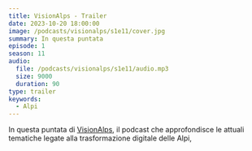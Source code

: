 ```yaml
---
title: VisionAlps - Trailer
date: 2023-10-20 18:00:00
image: /podcasts/visionalps/s1e11/cover.jpg
summary: In questa puntata
episode: 1
season: 11
audio:
  file: /podcasts/visionalps/s1e11/audio.mp3
  size: 9000
  duration: 90
type: trailer
keywords:
  - Alpi
---
```


In questa puntata di [VisionAlps](https://www.visionalps.com/), il podcast che approfondisce le attuali tematiche legate alla trasformazione digitale delle Alpi,